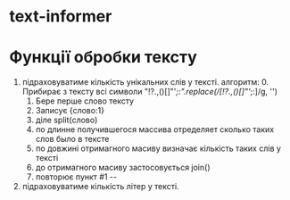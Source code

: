 # text-informer
Функції обробки тексту
===============

1. підраховуватиме кількість унікальних слів у тексті.
    алгоритм:
    0. Прибирає з тексту всі символи "!?.,()[]\"'*;:".replace(/[!?.,()\[\]"'*;:]/g, '')
      1. Бере перше слово тексту 
      2. Записує {слово:1}
    3. діле split(слово)
    4. по длинне получившегося массива отределяет сколько таких слов было в тексте
    5. по довжині отримагного масиву визначає кількість таких слів у тексті
    6. до отримагного масиву застосовується join()
    7. повторює пункт #1
--
2. підраховуватиме кількість літер у тексті.

